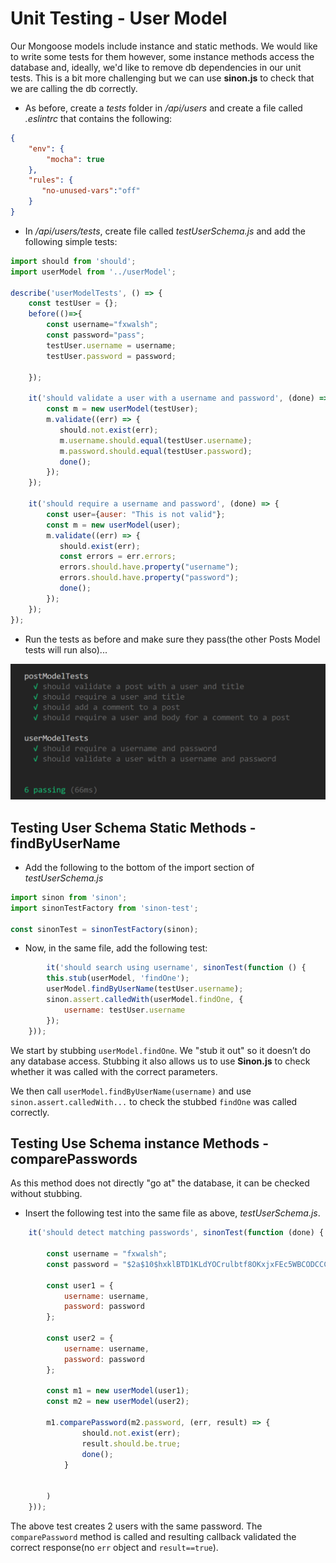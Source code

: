 # Unit Testing - User Model

Our Mongoose models include instance and static methods. We would like to write some tests for them however, some instance methods access the database and, ideally, we'd like to remove db dependencies in our unit tests. This is a bit more challenging but we can use **sinon.js** to check that we are calling the db  correctly.

+ As before, create a *tests* folder in */api/users* and create a file called *.eslintrc* that contains the following:

~~~json
{
    "env": {
        "mocha": true
    },
    "rules": {
       "no-unused-vars":"off"
    }
}
~~~

+ In */api/users/tests*, create  file called *testUserSchema.js* and add the following simple tests:

~~~javascript
import should from 'should';
import userModel from '../userModel';

describe('userModelTests', () => {
    const testUser = {};
    before(()=>{
        const username="fxwalsh";
        const password="pass";
        testUser.username = username;
        testUser.password = password;

    });

    it('should validate a user with a username and password', (done) => {   
        const m = new userModel(testUser);
        m.validate((err) => {
           should.not.exist(err);
           m.username.should.equal(testUser.username);
           m.password.should.equal(testUser.password);
           done();
        });
    });
    
    it('should require a username and password', (done) => {
        const user={auser: "This is not valid"};
        const m = new userModel(user);
        m.validate((err) => {
           should.exist(err);
           const errors = err.errors;
           errors.should.have.property("username");
           errors.should.have.property("password");
           done();
        });
    });
});
~~~

+ Run the tests as before and make sure they pass(the other Posts Model tests will run also)...

![unit Tests - User Model](./img/unit3.png)

## Testing User Schema Static Methods - findByUserName

+ Add the following to the bottom of the import section of *testUserSchema.js*

~~~javascript
import sinon from 'sinon';
import sinonTestFactory from 'sinon-test';

const sinonTest = sinonTestFactory(sinon);
~~~

+ Now, in the same file, add the following test:

~~~javascript
        it('should search using username', sinonTest(function () {
        this.stub(userModel, 'findOne');
        userModel.findByUserName(testUser.username);
        sinon.assert.calledWith(userModel.findOne, {
            username: testUser.username
        });
    }));
~~~

We start by stubbing ``userModel.findOne``. We "stub it out" so it doesn’t do any database access. Stubbing it also allows us to use **Sinon.js** to check whether it was called with the correct parameters.

We then  call ``userModel.findByUserName(username)`` and use ``sinon.assert.calledWith...`` to check the stubbed ``findOne`` was called correctly.

## Testing Use Schema instance Methods - comparePasswords

As this method does not directly "go at" the database, it can be checked without stubbing.

+ Insert the following test into the same file as above,  *testUserSchema.js*.

~~~javascript
    it('should detect matching passwords', sinonTest(function (done) {

        const username = "fxwalsh";
        const password = "$2a$10$hxklBTD1KLdYOCrulbtf8OKxjxFEc5WBCODCCCYGb67udslRc0mHi";

        const user1 = {
            username: username,
            password: password
        };

        const user2 = {
            username: username,
            password: password
        };

        const m1 = new userModel(user1);
        const m2 = new userModel(user2);

        m1.comparePassword(m2.password, (err, result) => {
                should.not.exist(err);
                result.should.be.true;
                done();
            }


        )
    }));
~~~

The above test creates 2 users with the same password. The ``comparePassword`` method is called and resulting callback validated the correct response(no ``err`` object and ``result==true``).


